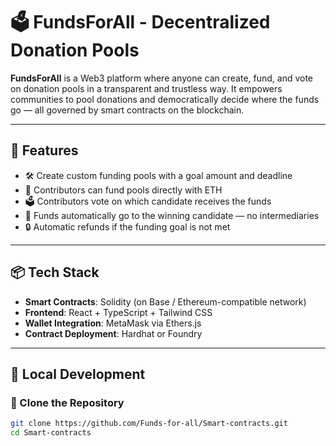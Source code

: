# 🗳️ FundsForAll - Decentralized Donation Pools

**FundsForAll** is a Web3 platform where anyone can create, fund, and vote on donation pools in a transparent and trustless way. It empowers communities to pool donations and democratically decide where the funds go — all governed by smart contracts on the blockchain.

---

## 🚀 Features

- 🛠 Create custom funding pools with a goal amount and deadline
- 🤝 Contributors can fund pools directly with ETH
- 🗳 Contributors vote on which candidate receives the funds
- 💸 Funds automatically go to the winning candidate — no intermediaries
- 🔒 Automatic refunds if the funding goal is not met

---

## 📦 Tech Stack

- **Smart Contracts**: Solidity (on Base / Ethereum-compatible network)
- **Frontend**: React + TypeScript + Tailwind CSS
- **Wallet Integration**: MetaMask via Ethers.js
- **Contract Deployment**: Hardhat or Foundry

---

## 🧪 Local Development

### 🧱 Clone the Repository

```bash
git clone https://github.com/Funds-for-all/Smart-contracts.git
cd Smart-contracts
